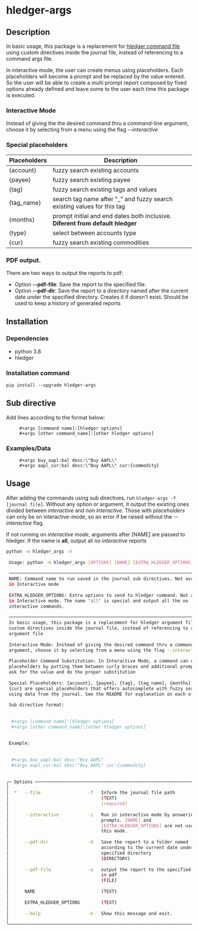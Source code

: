 # hledger-args

## Description

In basic usage, this package is a replacement for [hledger command file](https://hledger.org/1.29/hledger.html#command-arguments) using custom directives inside the journal file, instead of referencing to a command args file.

In interactive mode, the user can create menus using placeholders. Each placeholders will become a prompt and be replaced by the value entered. So the user will be able to create a multi prompt report composed by fixed options already defined and leave some to the user each time this package is executed.

### Interactive Mode

Instead of giving the the desired command thru a command-line argument, choose it by selecting from a menu using the flag *--interactive*

### Special placeholders

| Placeholders | Description                                                                    |
|--------------|--------------------------------------------------------------------------------|
| {account}    | fuzzy search existing accounts                                                 |
| {payee}      | fuzzy search existing payee                                                    |
| {tag}        | fuzzy search existing tags and values                                          |
| {tag_name}   | search tag name after "_" and fuzzy search existing values for this tag        |
| {months}     | prompt initial and end dates both inclusive. **Diferent from default hledger** |
| {type}       | select between accounts type                                                   |
| {cur}        | fuzzy search existing commodities                                              |

### PDF output.

There are two ways to output the reports to pdf:

- Option **--pdf-file**: Save the report to the specified file.
- Option **--pdf-dir**: Save the report to a directory named after the current date under the specified directory. Creates it if doesn't exist. Should be used to keep a history of generated reports


## Installation

### Dependencies

- python 3.8
- hledger

### Installation command

`pip install --upgrade hledger-args`

## Sub directive

Add lines according to the format below:

```text
     #+args [command name]:[hledger options]
     #+args [other command_name]:[other hledger options]
```

### Examples/Data

```text
     #+args buy_aapl:bal desc:\"Buy AAPL\"
     #+args aapl_cur:bal desc:\"Buy AAPL\" cur:{commodity}
```

## Usage

After adding the commands using sub directives, run `hledger-args -f [journal file]`. Without any option or argument, it output the existing ones divided between *interactive* and *non interactive*. Those with *placeholders* can only be on interactive-mode, so an error if be raised without the *--interactive* flag.

If not running on *interactive mode*, arguments after [NAME] are passed to hledger. If the name is **all**, output all *no interactive* reports

```bash
python -m hledger_args -h
                                                                                
 Usage: python -m hledger_args [OPTIONS] [NAME] [EXTRA_HLEDGER_OPTIONS]...      
                                                                                
 ────────────────────────────────────────────────────────────────────────────── 
 NAME: Command name to run saved in the journal sub directives. Not available   
 in Interactive mode                                                            
                                                                                
 EXTRA_HLEDGER_OPTIONS: Extra options to send to hledger command. Not available 
 in Interactive mode. The name "all" is special and output all the no           
 interactive commands.                                                          
                                                                                
 ────────────────────────────────────────────────────────────────────────────── 
 In basic usage, this package is a replacement for hledger argument file using  
 custom directives inside the journal file, instead of referencing to an        
 argument file                                                                  
                                                                                
 Interactive Mode: Instead of giving the desired command thru a command-line    
 argument, choose it by selecting from a menu using the flag --interactive      
                                                                                
 Placeholder Command Substitution: In Interactive Mode, a command can use       
 placeholders by putting them between curly braces and additional prompts wil   
 ask for the value and do the proper substitution                               
                                                                                
 Special Placeholders: {account}, {payee}, {tag}, {tag_name}, {months}, {type}, 
 {cur} are special placeholders that offers autocomplete with fuzzy search      
 using data from the journal. See the README for explanation on each of them    
                                                                                
 Sub directive format:                                                          
                                                                                
                                                                                
  #+args [command name]:[hledger options]                                       
  #+args [other command_name]:[other hledger options]                           
                                                                                
                                                                                
 Example:                                                                       
                                                                                
                                                                                
  #+args buy_aapl:bal desc:"Buy AAPL"                                           
  #+args aapl_cur:bal desc:"Buy AAPL" cur:{commodity}                           
                                                                                
                                                                                
╭─ Options ────────────────────────────────────────────────────────────────────╮
│                                                                              │
│  *   --file                  -f   Inform the journal file path               │
│                                   (TEXT)                                     │
│                                   [required]                                 │
│                                                                              │
│      --interactive           -i   Run in interactive mode by answering the   │
│                                   prompts. [NAME] and                        │
│                                   [EXTRA_HLEDGER_OPTIONS] are not used in    │
│                                   this mode.                                 │
│                                                                              │
│      --pdf-dir               -d   Save the report to a folder named          │
│                                   according to the current date under the    │
│                                   specified directory                        │
│                                   (DIRECTORY)                                │
│                                                                              │
│      --pdf-file              -o   output the report to the specified file    │
│                                   in pdf                                     │
│                                   (FILE)                                     │
│                                                                              │
│      NAME                         (TEXT)                                     │
│                                                                              │
│      EXTRA_HLEDGER_OPTIONS        (TEXT)                                     │
│                                                                              │
│      --help                  -h   Show this message and exit.                │
│                                                                              │
╰──────────────────────────────────────────────────────────────────────────────╯

```																			 
